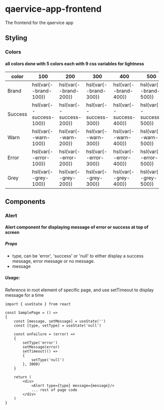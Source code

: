 # qaervice-app-frontend

The frontend for the qaervice app

## Styling

### Colors

#### all colors done with 5 colors each with 9 css variables for lightness

color   | 100 | 200 | 300 | 400 | 500 | 600 | 700 | 800 | 900
---     | --- | --- | --- | --- | --- | --- | --- | --- | ---
Brand   |hsl(var(--brand-100))|hsl(var(--brand-200))|hsl(var(--brand-300))|hsl(var(--brand-400))|hsl(var(--brand-500))|hsl(var(--brand-600))|hsl(var(--brand-700))|hsl(var(--brand-800))|hsl(var(--brand-900))|
Success |hsl(var(--success-100))|hsl(var(--success-200))|hsl(var(--success-300))|hsl(var(--success-400))|hsl(var(--success-500))|hsl(var(--success-600))|hsl(var(--success-700))|hsl(var(--success-800))|hsl(var(--success-900))|
Warn    |hsl(var(--warn-100))|hsl(var(--warn-200))|hsl(var(--warn-300))|hsl(var(--warn-400))|hsl(var(--warn-500))|hsl(var(--warn-600))|hsl(var(--warn-700))|hsl(var(--warn-800))|hsl(var(--warn-900))|
Error   |hsl(var(--error-100))|hsl(var(--error-200))|hsl(var(--error-300))|hsl(var(--error-400))|hsl(var(--error-500))|hsl(var(--error-600))|hsl(var(--error-700))|hsl(var(--error-800))|hsl(var(--error-900))|
Grey    |hsl(var(--grey-100))|hsl(var(--grey-200))|hsl(var(--grey-300))|hsl(var(--grey-400))|hsl(var(--grey-500))|hsl(var(--grey-600))|hsl(var(--grey-700))|hsl(var(--grey-800))|hsl(var(--grey-900))|

## Components

### Alert

#### Alert component for displaying message of error or success at top of screen

##### Props
- type, can be 'error', 'success' or 'null' to either display a success message, error message or no message.
- message

##### Usage:
Reference in root element of specific page, and use setTimeout to display message for a time
    
    import { useState } from react

    const SamplePage = () => 
    {
        const [message, setMessage] = useState('')
        const [type, setType] = useState('null')

        const onFailure = (error) => 
        {
            setType('error')
            setMessage(error)
            setTimeout(() => 
            {
                setType('null')
            }, 3000)
        } 

        return (
            <div>
                <Alert type={type} message={message}/> 
                ... rest of page code
            </div>
        )
    }

